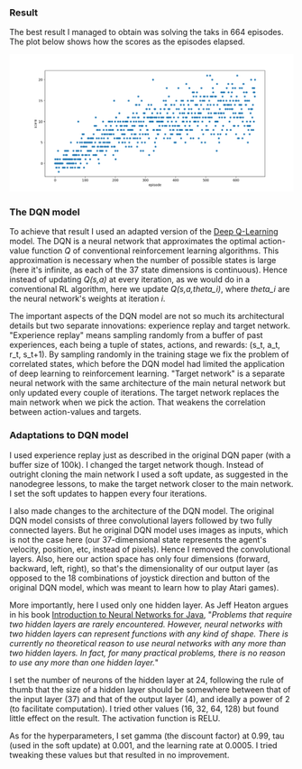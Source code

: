 ### Result

The best result I managed to obtain was solving the taks in 664 episodes. The plot below shows how the scores as the episodes elapsed.

![scores X episodes](https://github.com/thiagomarzagao/p1_navigation/blob/master/Figure_1.png)

### The DQN model

To achieve that result I used an adapted version of the [Deep Q-Learning](https://www.nature.com/articles/nature14236) model. The DQN is a neural network that approximates the optimal action-value function *Q* of conventional reinforcement learning algorithms. This approximation is necessary when the number of possible states is large (here it's infinite, as each of the 37 state dimensions is continuous). Hence instead of updating *Q(s,a)* at every iteration, as we would do in a conventional RL algorithm, here we update *Q(s,a,theta_i)*, where *theta_i* are the neural network's weights at iteration *i*.

The important aspects of the DQN model are not so much its architectural details but two separate innovations: experience replay and target network. "Experience replay" means sampling randomly from a buffer of past experiences, each being a tuple of states, actions, and rewards: (s_t, a_t, r_t, s_t+1). By sampling randomly in the training stage we fix the problem of correlated states, which before the DQN model had limited the application of deep learning to reinforcement learning. "Target network" is a separate neural network with the same architecture of the main netural network but only updated every couple of iterations. The target network replaces the main network when we pick the action. That weakens the correlation between action-values and targets.

### Adaptations to DQN model

I used experience replay just as described in the original DQN paper (with a buffer size of 100k). I changed the target network though. Instead of outright cloning the main network I used a soft update, as suggested in the nanodegree lessons, to make the target network closer to the main network. I set the soft updates to happen every four iterations.

I also made changes to the architecture of the DQN model. The original DQN model consists of three convolutional layers followed by two fully connected layers. But he original DQN model uses images as inputs, which is not the case here (our 37-dimensional state represents the agent's velocity, position, etc, instead of pixels). Hence I removed the convolutional layers. Also, here our action space has only four dimensions (forward, backward, left, right), so that's the dimensionality of our output layer (as opposed to the 18 combinations of joystick direction and button of the original DQN model, which was meant to learn how to play Atari games).

More importantly, here I used only one hidden layer. As Jeff Heaton argues in his book [Introduction to Neural Networks for Java](https://dl.acm.org/citation.cfm?id=1502373), "*Problems that require two hidden layers are rarely encountered. However, neural networks with two hidden layers can represent functions with any kind of shape. There is currently no theoretical reason to use neural networks with any more than two hidden layers. In fact, for many practical problems, there is no reason to use any more than one hidden layer.*"

I set the number of neurons of the hidden layer at 24, following the rule of thumb that the size of a hidden layer should be somewhere between that of the input layer (37) and that of the output layer (4), and ideally a power of 2 (to facilitate computation). I tried other values (16, 32, 64, 128) but found little effect on the result. The activation function is RELU.

As for the hyperparameters, I set gamma (the discount factor) at 0.99, tau (used in the soft update) at 0.001, and the learning rate at 0.0005. I tried tweaking these values but that resulted in no improvement.
